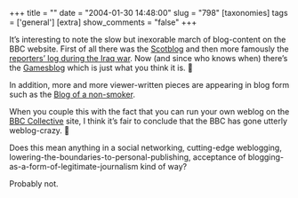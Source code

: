 +++
title = ""
date = "2004-01-30 14:48:00"
slug = "798"
[taxonomies]
tags = ['general']
[extra]
show_comments = "false"
+++

It’s interesting to note the slow but inexorable march of blog-content on the BBC website. First of all there was the [Scotblog](http://www.bbc.co.uk/scotland/webguide/scotblog/) and then more famously the [reporters’ log during the Iraq war](http://news.bbc.co.uk/2/hi/in_depth/2866547.stm). Now (and since who knows when) there’s the [Gamesblog](http://www.bbc.co.uk/games/gamesblog/) which is just what you think it is. 🙂

In addition, more and more viewer-written pieces are appearing in blog form such as the [Blog of a non-smoker](http://www.bbc.co.uk/kent/your_space/features/stop_smoking.shtml).

When you couple this with the fact that you can run your own weblog on the [BBC Collective](http://www.bbc.co.uk/dna/collective) site, I think it’s fair to conclude that the BBC has gone utterly weblog-crazy. 🙂

Does this mean anything in a social networking, cutting-edge weblogging, lowering-the-boundaries-to-personal-publishing, acceptance of blogging-as-a-form-of-legitimate-journalism kind of way?

Probably not.
